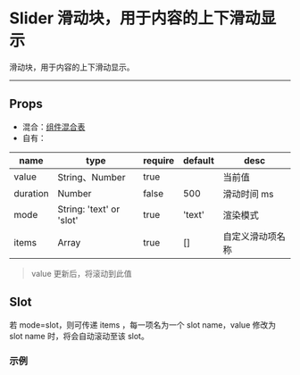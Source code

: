 # Slider 滑动块，用于内容的上下滑动显示

滑动块，用于内容的上下滑动显示。

---

## Props

- 混合：[组件混合表](docs/components/mixins/Components.md)
- 自有：

| name     | type                     | require | default | desc             |
| -------- | ------------------------ | ------- | ------- | ---------------- |
| value    | String、Number           | true    |         | 当前值           |
| duration | Number                   | false   | 500     | 滑动时间 ms      |
| mode     | String: 'text' or 'slot' | true    | 'text'  | 渲染模式         |
| items    | Array                    | true    | []      | 自定义滑动项名称 |

> value 更新后，将滚动到此值

## Slot

若 mode=slot，则可传递 items ，每一项名为一个 slot name，value 修改为 slot name 时，将会自动滚动至该 slot。

### 示例

<vuep template="#example" :options="{ theme: 'neo' }"></vuep>

<script v-pre type="text/x-template" id="example">
<template>
  <a-section w="250px" h="200px" bg-c="#ddd">
    <a-slider pl="0" pt="0" w="100px" h="50px" :value="value"></a-slider>

    <a-slider pl="0" pt="100px" w="100px" h="50px" :value="`n${value2}`" :items="['n0','n1','n2','n3','n4','n5','n6','n7','n8','n9']" mode="slot">
      <a-sprite v-for="(n) in 10" :key="n" :slot="`n${n-1}`" w="56px" h="45px" :x="-((n - 1) * 60) + 'px'" bg-i="https://x-m-org.github.io/antelope-ui/docs/components/basic/static/num.png">
    </a-slider>
  </a-section>
</template>

<script>
  export default {
    data() {
      return {
        value: 0
      }
    },

    computed: {
      value2() {
        return this.value%10
      }
    },

    mounted() {
      setInterval(()=> {
        this.value++
      }, 1000)
    }
  }
</script>
</script>
